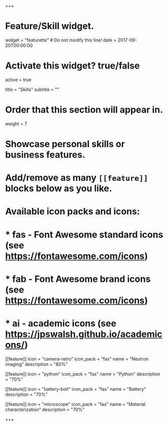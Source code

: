 +++
# Feature/Skill widget.
widget = "featurette"  # Do not modify this line!
date = 2017-09-20T00:00:00

# Activate this widget? true/false
active = true

title = "Skills"
subtitle = ""

# Order that this section will appear in.
weight = 7

# Showcase personal skills or business features.
# 
# Add/remove as many `[[feature]]` blocks below as you like.
# 
# Available icon packs and icons:
# * fas - Font Awesome standard icons (see https://fontawesome.com/icons)
# * fab - Font Awesome brand icons (see https://fontawesome.com/icons)
# * ai - academic icons (see https://jpswalsh.github.io/academicons/)

[[feature]]
  icon = "camera-retro"
  icon_pack = "fas"
  name = "Neutron imaging"
  description = "80%"

[[feature]]
  icon = "python"
  icon_pack = "fas"
  name = "Python"
  description = "70%"
  
[[feature]]
  icon = "battery-bolt"
  icon_pack = "fas"
  name = "Battery"
  description = "70%"

[[feature]]
  icon = "microscope"
  icon_pack = "fas"
  name = "Material characterization"
  description = "70%"

+++
